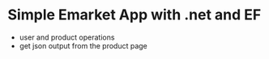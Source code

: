 # Simple Emarket App with .net and EF

- user and product operations
- get json output from the product page
